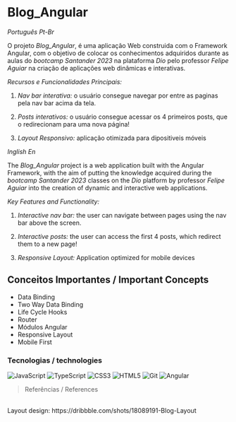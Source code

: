 # Blog_Angular

_Português Pt-Br_

O projeto *_Blog_Angular_*, é uma aplicação Web construida com o Framework Angular, com o objetivo de colocar os conhecimentos adquiridos durante as aulas do _bootcamp Santander 2023_ na plataforma _Dio_ pelo professor _Felipe Aguiar_ na criação de aplicaçôes web dinâmicas e interativas.

*Recursos e Funcionalidades Principais:*

1. *Nav bar interativa:* o usuário consegue navegar por entre as paginas pela nav bar acima da tela.

2. *Posts interativos:* o usuário consegue acessar os 4 primeiros posts, que o redirecionam para uma nova página!

3. *Layout Responsivo:* aplicação otimizada para dipositiveis móveis


_Inglish En_

The *_Blog_Angular_* project is a web application built with the Angular Framework, with the aim of putting the knowledge acquired during the _bootcamp Santander 2023_ classes on the _Dio_ platform by professor _Felipe Aguiar_ into the creation of dynamic and interactive web applications.


*Key Features and Functionality:*

1. *Interactive nav bar:* the user can navigate between pages using the nav bar above the screen.

2. *Interactive posts:* the user can access the first 4 posts, which redirect them to a new page!

3. *Responsive Layout:* Application optimized for mobile devices

## Conceitos Importantes / Important Concepts

- Data Binding
- Two Way Data Binding
- Life Cycle Hooks
- Router
- Módulos Angular
- Responsive Layout
- Mobile First

### Tecnologias / technologies

![JavaScript](https://img.shields.io/badge/JavaScript-000?style=for-the-badge&logo=javascript)
![TypeScript](https://img.shields.io/badge/Typescript-000?style=for-the-badge&logo=typescript)
![CSS3](https://img.shields.io/badge/CSS3-000?style=for-the-badge&logo=css3&logoColor=264CE4)
![HTML5](https://img.shields.io/badge/HTML5-000?style=for-the-badge&logo=html5)
![Git](https://img.shields.io/badge/Git-000?style=for-the-badge&logo=git)
![Angular](https://img.shields.io/badge/angular-000.svg?style=for-the-badge&logo=angular&logoColor=red)

> Referências / References
<br>
Layout design: https://dribbble.com/shots/18089191-Blog-Layout